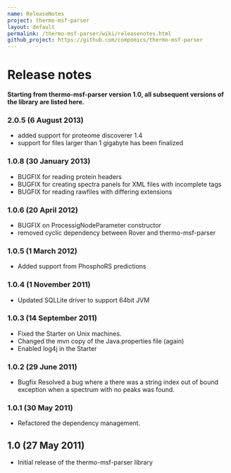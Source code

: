 ```yaml
---
name: ReleaseNotes
project: thermo-msf-parser
layout: default
permalink: /thermo-msf-parser/wiki/releasenotes.html
github_project: https://github.com/compomics/thermo-msf-parser
---
```


# Release notes

**Starting from thermo-msf-parser version 1.0, all subsequent versions of the library are listed here.**

### 2.0.5 (6 August 2013)
 * added support for proteome discoverer 1.4
 * support for files larger than 1 gigabyte has been finalized

### 1.0.8 (30 January 2013)
 * BUGFIX for reading protein headers
 * BUGFIX for creating spectra panels for XML files with incomplete tags
 * BUGFIX for reading rawfiles with differing extensions

### 1.0.6 (20 April 2012)
 * BUGFIX on ProcessigNodeParameter constructor
 * removed cyclic dependency between Rover and thermo-msf-parser

### 1.0.5 (1 March 2012)
 * Added support from PhosphoRS predictions

### 1.0.4 (1 November 2011)
 * Updated SQLLite driver to support 64bit JVM 

### 1.0.3 (14 September 2011)
 * Fixed the Starter on Unix machines.
 * Changed the mvn copy of the Java.properties file (again)
 * Enabled log4j in the Starter

### 1.0.2 (29 June 2011)
 * Bugfix Resolved a bug where a there was a string index out of bound exception when a
spectrum with no peaks was found.

### 1.0.1 (30 May 2011)
 * Refactored the dependency management.

## 1.0 (27 May 2011)
 * Initial release of the thermo-msf-parser library